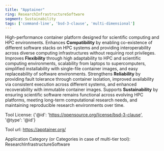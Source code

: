 ```yaml
---
title: "Apptainer"
ring: ResearchInfrastructureSoftware
segment: Sustainability
tags: ['command-line', 'bsd-3-clause', 'multi-dimensional']
---
```

High-performance container platform designed for scientific computing and HPC environments. Enhances **Compatibility** by enabling co-existence of different software stacks on HPC systems and providing interoperability across diverse computing infrastructures without requiring root privileges. Improves **Flexibility** through high adaptability to HPC and scientific computing environments, scalability from laptops to supercomputers, simplified installability with single-file container images, and easy replaceability of software environments. Strengthens **Reliability** by providing fault tolerance through container isolation, improved availability via consistent execution across different systems, and enhanced recoverability with immutable container images. Supports **Sustainability** by ensuring scientific software remains functional across evolving HPC platforms, meeting long-term computational research needs, and maintaining reproducible research environments over time.

Tool License: {'@id': 'https://opensource.org/license/bsd-3-clause', '@type': '@id'}

Tool url: https://apptainer.org/

Application Category (or Categories in case of multi-tier tool): ResearchInfrastructureSoftware
